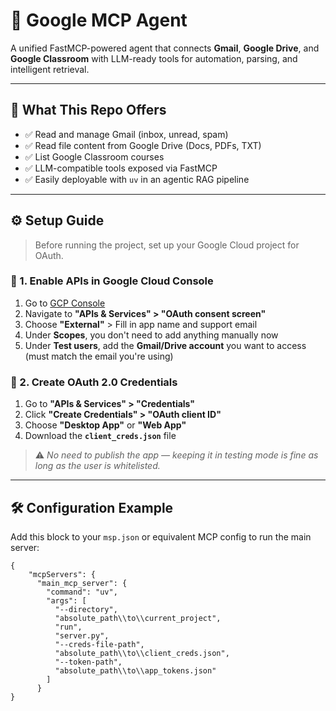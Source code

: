 # 🚀 Google MCP Agent

A unified FastMCP-powered agent that connects **Gmail**, **Google Drive**, and **Google Classroom** with LLM-ready tools for automation, parsing, and intelligent retrieval.

---

## 📌 What This Repo Offers

- ✅ Read and manage Gmail (inbox, unread, spam)
- ✅ Read file content from Google Drive (Docs, PDFs, TXT)
- ✅ List Google Classroom courses
- ✅ LLM-compatible tools exposed via FastMCP
- ✅ Easily deployable with `uv` in an agentic RAG pipeline

---

## ⚙️ Setup Guide

> Before running the project, set up your Google Cloud project for OAuth.

### 🔑 1. Enable APIs in Google Cloud Console
1. Go to [GCP Console](https://console.cloud.google.com/)
2. Navigate to **"APIs & Services" > "OAuth consent screen"**
3. Choose **"External"** > Fill in app name and support email
4. Under **Scopes**, you don't need to add anything manually now
5. Under **Test users**, add the **Gmail/Drive account** you want to access (must match the email you're using)

### 🧾 2. Create OAuth 2.0 Credentials
1. Go to **"APIs & Services" > "Credentials"**
2. Click **"Create Credentials" > "OAuth client ID"**
3. Choose **"Desktop App"** or **"Web App"**
4. Download the **`client_creds.json`** file

> ⚠️ _No need to publish the app — keeping it in testing mode is fine as long as the user is whitelisted._

---

## 🛠️ Configuration Example

Add this block to your `msp.json` or equivalent MCP config to run the main server:

```
{
    "mcpServers": {
      "main_mcp_server": {
        "command": "uv",
        "args": [
          "--directory",
          "absolute_path\\to\\current_project",
          "run",
          "server.py",
          "--creds-file-path",
          "absolute_path\\to\\client_creds.json",
          "--token-path",
          "absolute_path\\to\\app_tokens.json"
        ]
      }
}
